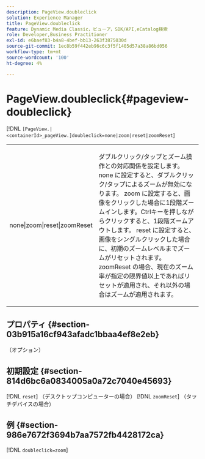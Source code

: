 ```yaml
---
description: PageView.doubleclick
solution: Experience Manager
title: PageView.doubleclick
feature: Dynamic Media Classic，ビューア，SDK/API,eCatalog検索
role: Developer,Business Practitioner
exl-id: e6baef83-b4a8-4bef-bb13-263f3875030d
source-git-commit: 1ec8b59f442eb96c6c3f5f1405d57a38a86bd056
workflow-type: tm+mt
source-wordcount: '100'
ht-degree: 4%

---
```


# PageView.doubleclick{#pageview-doubleclick}

[!DNL `[PageView.|<containerId>_pageView.]doubleclick=none|zoom|reset|zoomReset`]

<table id="table_942C8BDBDE1B441596987E9E971202E7"> 
 <tbody> 
  <tr> 
   <td colname="col1"> <p> <span class="codeph"> none|zoom|reset|zoomReset  </span> </p> </td> 
   <td colname="col2"> <p> ダブルクリック/タップとズーム操作との対応関係を設定します。 <span class="codeph"> none </span>に設定すると、ダブルクリック/タップによるズームが無効になります。 <span class="codeph"> zoom </span>に設定すると、画像をクリックした場合に1段階ズームインします。Ctrlキーを押しながらクリックすると、1段階ズームアウトします。 <span class="codeph"> reset </span>に設定すると、画像をシングルクリックした場合に、初期のズームレベルまでズームがリセットされます。 <span class="codeph"> zoomReset </span>の場合、現在のズーム率が指定の限界値以上であればリセットが適用され、それ以外の場合はズームが適用されます。 </p> </td> 
  </tr> 
 </tbody> 
</table>

## プロパティ {#section-03b915a16cf943afadc1bbaa4ef8e2eb}

（オプション）

## 初期設定 {#section-814d6bc6a0834005a0a72c7040e45693}

[!DNL `reset`] （デスクトップコンピューターの場合） [!DNL `zoomReset`] （タッチデバイスの場合）

## 例 {#section-986e7672f3694b7aa7572fb4428172ca}

[!DNL `doubleclick=zoom`]
